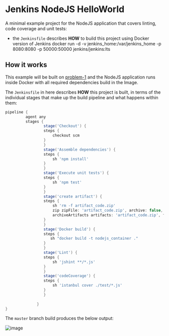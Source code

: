 
# Jenkins NodeJS HelloWorld

A minimal example project for the NodeJS application that covers linting, code coverage and unit tests:

 * the `Jenkinsfile` describes **HOW** to build this project using Docker version of Jenkins
docker run -d -v jenkins_home:/var/jenkins_home -p 8080:8080 -p 50000:50000 jenkins/jenkins:lts



## How it works

This example will be built on  [problem-1](https://github.com/masillam/Problem_1/blob/master/Dockerfile)  and the NodeJS application runs inside Docker with all required dependencies build in the Image.

The `Jenkinsfile` in here describes **HOW** this project is built, in terms of the individual stages that make up the build pipeline and what happens within them:

```groovy
pipeline {
         agent any
         stages {
                 stage('Checkout') {
                 steps {
                     checkout scm
                 }    
                 }     
                 stage('Assemble dependencies') {
                 steps {
                     sh 'npm install'
                 }
                 }
                 stage('Execute unit tests') {
                 steps {
                     sh 'npm test'
                 }
                 }
                 stage('create artifact') {
                 steps {
                     sh 'rm -f artifact_code.zip'
                     zip zipFile: 'artifact_code.zip', archive: false, glob: '*.json,*.js'
                     archiveArtifacts artifacts: 'artifact_code.zip', fingerprint: true
                 }
                 }
                 stage('Docker build') {
                 steps {
                    sh "docker build -t nodejs_container ."
                 }
                 } 
                 stage('Lint') {
                 steps {
                     sh 'jshint **/*.js'             
                 }
                 }
                 stage('codeCoverage') {
                 steps {
                     sh 'istanbul cover ./test/*.js'
                 }
                 }   
      
              }
}
```

The `master` branch build produces the below output:

![image](https://github.com/masillam/Problem_1/blob/master/Jenkins.png)

